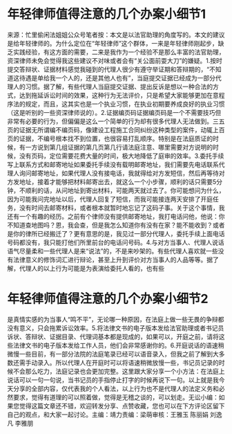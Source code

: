 # 年轻律师值得注意的几个办案小细节1

来源：忙里偷闲法姐姐公众号笔者按：本文是以法官助理的角度写的。本文的建议是给年轻律师的。为什么定位在“年轻律师”这个群体，一来是年轻律师刚起步，缺乏实践经验，有这方面的需要，二来是我作为一个经验不是那么丰富的法官助理，资深律师未免会觉得我这些建议不对味或者会有“关公面前耍大刀”的嫌疑。1.按时提交答辩状、证据材料感觉我碰到的代理人很少有遵守举证期和答辩期的，“不知道这待遇是单给我一个人的，还是其他人也有”，当庭提交证据已经成为一部分代理人的习惯。据了解，有些代理人当庭提交证据、提出反诉是想以一种合法的方式，达到拖延诉讼时间的效果，这种行为无法评价，只是希望大家能够更加在意程序法的规定，而且，这其实也是一个执业习惯，在执业初期要养成良好的执业习惯（这是听别的一些资深律师说的）。2.证据编页码证据编页码是一个不需要技巧但非常有必要的行为，但偏偏是这么一个简单的行为却有很多代理人无法做到。三五页的证据无所谓编不编页码，像建设工程施工合同纠纷这种类型的案件，动辄上百页的证据，不编号根本找不到位置，也很容易打乱顺序。特别是在法庭质证的时候，有一方说到第几组证据的第几页第几行请法庭注意、哪里需要对方说明的时候，没有页码，定位需要花费大量的时间，极大地降低了庭审的效率。3.委托手续写上联系方式和邮寄地址如果委托手续没有载明邮寄地址，我们需要先电话联系代理人询问邮寄地址，如果代理人没有接电话，我就得给对方发短信，然后再等待对方发地址，接着才能够把材料邮寄出去，就这么一个小步骤，顺利的话只需要5分钟，不顺利的话，从问地址到寄出材料，可能两天就过去了。你可能想问为什么，因为可能我问完地址以后，代理人回复了短信，而我可能接连两天安排了开庭任务，没有时间去邮寄材料，或者根本就暂时地忘记了这码子事。关于这个事情，我还有一个有趣的经历。之前有个律师没有提供邮寄地址，我打电话问他，他说：你不知道查地图吗？恩，我会查，但是我怎么知道你有没有在家？能不能收到？或者是你的律所已经搬迁了？更有意思的是，我见过一部分代理人，委托手续上面电话号码都没有，我只能打他们所里前台的电话问号码。4.与对方当事人、代理人说话语气尽量柔和一些代理人是来“说法”的，不是来吵架的。有些代理人喜欢就一些没有法律意义的修饰词汇进行辩论，甚至上升到评价对方当事人的人品等等。据了解，代理人的以上行为可能是为表演给委托人看的，也有些

# 年轻律师值得注意的几个办案小细节2

是真情实感的为当事人“鸣不平”，无论哪一种原因，在法庭上做一些无畏的争辩都没有意义，只会拖累诉讼效率。5.将法律文书的电子版本发给法官助理或者书记员诉状、答辩状、证据目录、代理词基本都是现成的，如果可以，开庭之前，请将这些法律文书的电子版本发给工作人员，他们会非常感谢你的。6.开庭说话的语速稍微慢一些目前，有一部分法院的法庭笔录已经可以语音录入，但我之前了解到大多数还需手动录入。所以代理人在开庭时可以将语速稍微放慢一些，书记员记录的时候不会那么吃力，法庭记录也会更加完整。这里跟大家分享一个小方法：在法庭上说话可以一句一句说，当书记员的手指停止打字的时候再说下一句。以上就是我今天分享的全部内容，仅代表我的个人看法，以上行为也不是代理人的法定义务和必然要求，觉得有道理的可以照着做，觉得是无稽之谈的，可以划走。无讼小编：如果您觉得这篇文章还不错，欢迎转发分享、点赞收藏，您也可以在下方评论区留下自己的观点，和大家一起讨论。主编：靖力责编：梁萌审核：王雅玉 陈丽娟 刘逸凡 李雅朋

